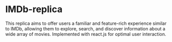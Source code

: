 # IMDb-replica


This replica aims to offer users a familiar and feature-rich experience similar to IMDb, allowing them to explore, search, and discover information about a wide array of movies. Implemented with react.js for optimal user interaction.
